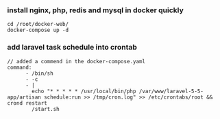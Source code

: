 ### install nginx, php, redis and mysql in docker quickly
```
cd /root/docker-web/
docker-compose up -d
```

### add laravel task schedule into crontab
```
// added a commend in the docker-compose.yaml
command:
      - /bin/sh
      - -c
      - |
        echo "* * * * * /usr/local/bin/php /var/www/laravel-5-5-app/artisan schedule:run >> /tmp/cron.log" >> /etc/crontabs/root && crond restart
        /start.sh
```
